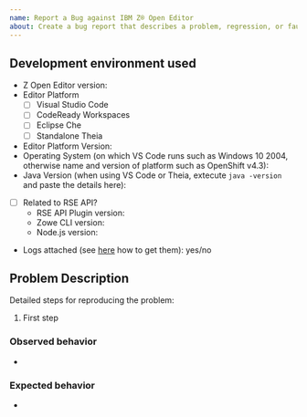```yaml
---
name: Report a Bug against IBM Z® Open Editor
about: Create a bug report that describes a problem, regression, or faulty behavior
---
```


<!-- Search for existing issues and avoid duplication.

Before filing a bug check here if this is already a documented or known issue:

- Check the documentation's Known Issues and Troubleshooting pages: <https://ibm.github.io/zopeneditor-about/Docs/knownissues.html>
- Check the Open and Closed issues list in this GitHub repository: <https://github.com/IBM/zopeneditor-about/issues>
- If this is a problem with Zowe Explorer then check and file a bug here, please: <https://github.com/zowe/vscode-extension-for-zowe/issues>

 -->

<!-- Describe your envionment and the observed bug. -->

## Development environment used

- Z Open Editor version:
- Editor Platform
  - [ ] Visual Studio Code
  - [ ] CodeReady Workspaces
  - [ ] Eclipse Che
  - [ ] Standalone Theia
- Editor Platform Version:
- Operating System (on which VS Code runs such as Windows 10 2004, otherwise name and version of platform such as OpenShift v4.3):
- Java Version (when using VS Code or Theia, extecute `java -version` and paste the details here):
- [ ] Related to RSE API?
  - RSE API Plugin version:
  - Zowe CLI version:
  - Node.js version:
- Logs attached (see [here](https://ibm.github.io/zopeneditor-about/Docs/knownissues.html) how to get them): yes/no

## Problem Description

Detailed steps for reproducing the problem:

1. First step

### Observed behavior

-

### Expected behavior

-
